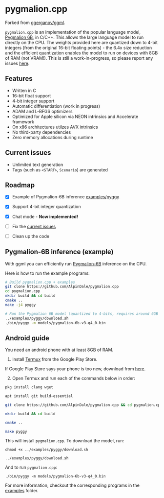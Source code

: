 # pygmalion.cpp

Forked from [ggerganov/ggml](https://github.com/ggerganov/ggml).

`pygmalion.cpp` is an implementation of the popular language model, [Pygmalion 6B](https://huggingface.co/PygmalionAI/pygmalion.cpp), in C/C++. This allows the large language model to run directly on the CPU. The weights provided here are quantized down to 4-bit integers (from the original 16-bit floating points) - the 6.4x size reduction and the efficient quantization enables the model to run on devices with 8GB of RAM (not VRAM!). This is still a work-in-progress, so please report any issues [here](https://github.com/AlpinDale/pygmalion.cpp/issues). 

## Features

- Written in C
- 16-bit float support
- 4-bit integer support
- Automatic differentiation (work in progress)
- ADAM and L-BFGS optimizers
- Optimized for Apple silicon via NEON intrinsics and Accelerate framework
- On x86 architectures utilzes AVX intrinsics
- No third-party dependencies
- Zero memory allocations during runtime

## Current issues

- Unlimited text generation
- Tags (such as `<START>`, `Scenario`) are generated

## Roadmap

- [X] Example of Pygmalion-6B inference [examples/pyggy](https://github.com/AlpinDale/pygmalion.cpp/tree/master/examples/pyggy)
- [X] Support 4-bit integer quantization
- [X] Chat mode - **Now implemented!**
- [ ] Fix the [current issues](https://github.com/AlpinDale/pygmalion.cpp/blob/main/README.md#current-issues)
- [ ] Clean up the code


## Pygmalion-6B inference (example)

With ggml you can efficiently run [Pygmalion-6B](examples/pyggy) inference on the CPU.

Here is how to run the example programs:

```bash
# Build pygmalion.cpp + examples
git clone https://github.com/AlpinDale/pygmalion.cpp
cd pygmalion.cpp
mkdir build && cd build
cmake ..
make -j4 pyggy

# Run the Pygmalion 6B model (quantized to 4-bits, requires around 6GB of RAM for full ctx). Using the main branch model as an example:
../examples/pyggy/download.sh
./bin/pyggy -m models/pygmalion-6b-v3-q4_0.bin
```

## Android guide

You need an android phone with at least 8GB of RAM.

1. Install [Termux](https://play.google.com/store/apps/details?id=com.termux) from the Google Play Store.

If Google Play Store says your phone is too new, download from [here](https://f-droid.org/repo/com.termux_118.apk).

2. Open Termux and run each of the commands below in order:
```bash
pkg install clang wget

apt install git build-essential

git clone https://github.com/AlpinDale/pygmalion.cpp && cd pygmalion.cpp

mkdir build && cd build

cmake ..

make pyggy
```

This will install `pygmalion.cpp`. To download the model, run:
```
chmod +x ../examples/pyggy/download.sh

../examples/pyggy/download.sh
```

And to run `pygmalion.cpp`:
```
./bin/pyggy -m models/pygmalion-6b-v3-q4_0.bin
```

For more information, checkout the corresponding programs in the [examples](examples) folder.
